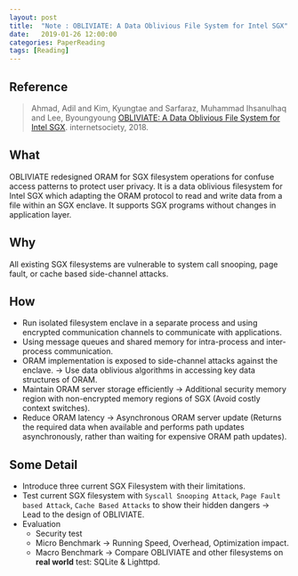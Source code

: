 ```yaml
---
layout: post
title:  "Note : OBLIVIATE: A Data Oblivious File System for Intel SGX"
date:   2019-01-26 12:00:00
categories: PaperReading
tags: [Reading]
---
```


## Reference

> Ahmad, Adil and Kim, Kyungtae and Sarfaraz, Muhammad Ihsanulhaq and Lee, Byoungyoung [OBLIVIATE: A Data Oblivious File System for Intel SGX](http://wp.internetsociety.org/ndss/wp-content/uploads/sites/25/2018/02/ndss2018_06A-2_Ahmad_paper.pdf).  internetsociety, 2018.


## What

OBLIVIATE redesigned ORAM for SGX filesystem operations for confuse access patterns to protect user privacy. It is a data oblivious filesystem for Intel SGX which adapting the ORAM protocol to read and write data from a file within an SGX enclave. It supports SGX programs without changes in application layer. <!-- more -->

## Why
 
All existing SGX filesystems are vulnerable to system call snooping, page fault, or cache based side-channel attacks.

## How

* Run isolated filesystem enclave in a separate process and using encrypted communication channels to communicate with applications.
* Using message queues and shared memory for intra-process and inter-process communication. 
* ORAM implementation is exposed to side-channel attacks against the enclave. -> Use data oblivious algorithms in accessing key data structures of ORAM.
* Maintain ORAM server storage efficiently -> Additional security memory region with non-encrypted memory regions of SGX (Avoid costly context switches).
* Reduce ORAM latency -> Asynchronous ORAM server update (Returns the required data when available and performs path updates asynchronously, rather than waiting for expensive ORAM path updates).


## Some Detail

* Introduce three current SGX Filesystem with their limitations.
* Test current SGX filesystem with `Syscall Snooping Attack`, `Page Fault based Attack`, `Cache Based Attacks` to show their hidden dangers -> Lead to the design of OBLIVIATE.
* Evaluation
    * Security test
    * Micro Benchmark -> Running Speed, Overhead, Optimization impact.
    * Macro Benchmark -> Compare OBLIVIATE and other filesystems on **real world** test: SQLite & Lighttpd.
